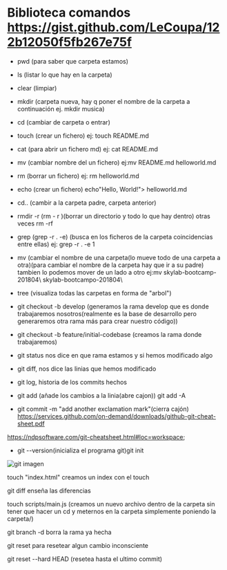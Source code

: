 
# Biblioteca comandos https://gist.github.com/LeCoupa/122b12050f5fb267e75f

- pwd (para saber que carpeta estamos)

- ls (listar lo que hay en la carpeta)

- clear (limpiar)

- mkdir (carpeta nueva, hay q poner el nombre de la carpeta a continuación ej. mkdir musica)

- cd (cambiar de carpeta o entrar)

- touch (crear un fichero) ej: touch README.md

- cat (para abrir un fichero md) ej: cat README.md

- mv (cambiar nombre del un fichero) ej:mv README.md helloworld.md

- rm (borrar un fichero) ej: rm helloworld.md

- echo (crear un fichero) echo"Hello, World!"> helloworld.md

- cd.. (cambir a la carpeta padre, carpeta anterior)

- rmdir -r (rm - r )(borrar un directorio y todo lo que hay dentro) otras veces rm -rf

- grep (grep -r . -e) (busca en los ficheros de la carpeta coincidencias entre ellas) ej: grep -r . -e 1

- mv (cambiar el nombre de una carpeta(lo mueve todo de una carpeta a otra)(para cambiar el nombre de la carpeta hay que ir a su padre) tambien lo podemos mover de un lado a otro ej:mv skylab-bootcamp-201804\ skylab-bootcampo-201804\

- tree (visualiza todas las carpetas en forma de "arbol")

- git checkout -b develop (generamos la rama develop que es donde trabajaremos nosotros(realmente es la base de desarrollo pero generaremos otra rama más para crear nuestro código))

- git checkout -b feature/initial-codebase (creamos la rama donde trabajaremos)

- git status nos dice en que rama estamos y si hemos modificado algo
- git diff, nos dice las linias que hemos modificado
- git log, historia de los commits hechos
- git add (añade los cambios a la linia(abre cajon)) git add -A
- git commit -m "add another exclamation mark"(cierra cajón)
https://services.github.com/on-demand/downloads/github-git-cheat-sheet.pdf

https://ndpsoftware.com/git-cheatsheet.html#loc=workspace;

- git --version(inicializa el programa git)git init

![git imagen](https://qph.fs.quoracdn.net/main-qimg-d151c0543baa145e6252c1ec95199963)

touch "index.html" creamos un index con el touch

git diff enseña las diferencias

touch scripts/main.js (creamos un nuevo archivo dentro de la carpeta sin tener que hacer un cd y meternos en la carpeta simplemente poniendo la carpeta/)

git branch -d borra la rama ya hecha

git reset para resetear algun cambio inconsciente

git reset --hard HEAD (resetea hasta el ultimo commit)


